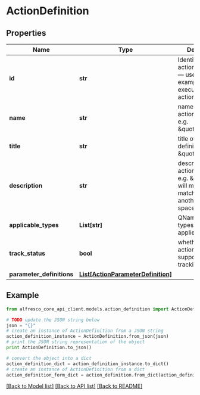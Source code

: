 # ActionDefinition


## Properties
Name | Type | Description | Notes
------------ | ------------- | ------------- | -------------
**id** | **str** | Identifier of the action definition — used for example when executing an action | 
**name** | **str** | name of the action definition, e.g. \&quot;move\&quot; | [optional] 
**title** | **str** | title of the action definition, e.g. \&quot;Move\&quot; | [optional] 
**description** | **str** | describes the action definition, e.g. \&quot;This will move the matched item to another space.\&quot; | [optional] 
**applicable_types** | **List[str]** | QNames of the types this action applies to | 
**track_status** | **bool** | whether the basic action definition supports action tracking or not | 
**parameter_definitions** | [**List[ActionParameterDefinition]**](ActionParameterDefinition.md) |  | [optional] 

## Example

```python
from alfresco_core_api_client.models.action_definition import ActionDefinition

# TODO update the JSON string below
json = "{}"
# create an instance of ActionDefinition from a JSON string
action_definition_instance = ActionDefinition.from_json(json)
# print the JSON string representation of the object
print ActionDefinition.to_json()

# convert the object into a dict
action_definition_dict = action_definition_instance.to_dict()
# create an instance of ActionDefinition from a dict
action_definition_form_dict = action_definition.from_dict(action_definition_dict)
```
[[Back to Model list]](../README.md#documentation-for-models) [[Back to API list]](../README.md#documentation-for-api-endpoints) [[Back to README]](../README.md)


